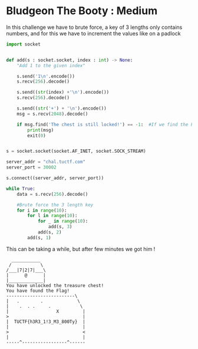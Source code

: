 <h1> Bludgeon The Booty : Medium </h1>

<p> In this challenge we have to brute force, a key of 3 lengths only contains numbers, and for this we have to increment the values ​​like on a padlock </p>

```python
import socket


def add(s : socket.socket, index : int) -> None:
    "Add 1 to the given index"

    s.send('1\n'.encode())
    s.recv(256).decode()

    s.send((str(index) +'\n').encode())
    s.recv(256).decode()

    s.send((str('+') + '\n').encode())
    msg = s.recv(2048).decode()

    if msg.find('The chest is still locked!') == -1:  #If we find the key
        print(msg)
        exit(0)


s = socket.socket(socket.AF_INET, socket.SOCK_STREAM)

server_addr = "chal.tuctf.com"
server_port = 30002

s.connect((server_addr, server_port))

while True:
    data = s.recv(256).decode()

    #Brute force the 3 length key
    for i in range(10):
        for l in range(10):
            for _ in range(10):
                add(s, 3)
            add(s, 2)
        add(s, 1)
```

<p> This can be taking a while, but after few minutes we got him ! </p>

```
  ___________
 /           \
/___|7|2|7|___\
|      @      |
|_____________|
You have unlocked the treasure chest!
You have found the Flag!
--------------------------\  
|   .        .             \
|    .  . .     .           \
|                  X         |
>                            |
|  TUCTF{h3R3_1!3_M3_800Ty}  |
|                            |
>                            <
|                            |
-----^-----------------^------
```
